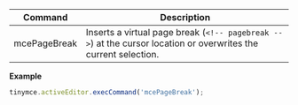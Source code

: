 
| Command      | Description                                                                                                     |
| ------------ | --------------------------------------------------------------------------------------------------------------- |
| mcePageBreak | Inserts a virtual page break (`<!-- pagebreak -->`) at the cursor location or overwrites the current selection. |

**Example**

```js
tinymce.activeEditor.execCommand('mcePageBreak');
```
